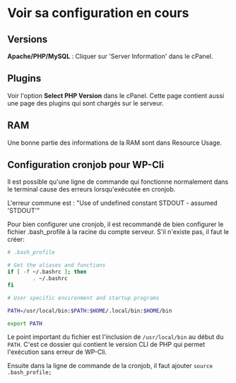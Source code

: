 # Voir sa configuration en cours

## Versions

**Apache/PHP/MySQL** : Cliquer sur 'Server Information' dans le cPanel.

## Plugins

Voir l'option **Select PHP Version** dans le cPanel. Cette page contient aussi une page des plugins qui sont chargés sur le serveur.

## RAM

Une bonne partie des informations de la RAM sont dans Resource Usage.

## Configuration cronjob pour WP-Cli

Il est possible qu'une ligne de commande qui fonctionne normalement dans le terminal cause des erreurs lorsqu'exécutée en cronjob.

L'erreur commune est : "Use of undefined constant STDOUT - assumed 'STDOUT'"

Pour bien configurer une cronjob, il est recommandé de bien configurer le fichier .bash_profile à la racine du compte serveur. S'il n'existe pas, il faut le créer:

```bash
# .bash_profile

# Get the aliases and functions
if [ -f ~/.bashrc ]; then
        . ~/.bashrc
fi

# User specific environment and startup programs

PATH=/usr/local/bin:$PATH:$HOME/.local/bin:$HOME/bin

export PATH
```

Le point important du fichier est l'inclusion de `/usr/local/bin` au début du `PATH`. C'est ce dossier qui contient le version CLI de PHP qui permet l'exécution sans erreur de WP-Cli.

Ensuite dans la ligne de commande de la cronjob, il faut ajouter `source .bash_profile;`

